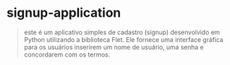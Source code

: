 # signup-application
>este é um aplicativo simples de cadastro (signup) desenvolvido em Python utilizando a biblioteca Flet. Ele fornece uma interface gráfica para os usuários inserirem um nome de usuário, uma senha e concordarem com os termos.
